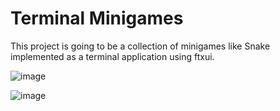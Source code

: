 # Terminal Minigames

This project is going to be a collection of minigames like Snake implemented as a terminal application using ftxui.

![image](https://user-images.githubusercontent.com/47853059/210755207-876bfb2b-e41f-4839-8502-631174810166.png)

![image](https://user-images.githubusercontent.com/47853059/210755364-058eb45d-714b-4675-b83d-1ed7dacf7ea7.png)

